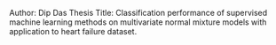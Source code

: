 Author: Dip Das
Thesis Title: Classification performance of supervised machine learning methods on multivariate normal mixture models with application to heart failure dataset.
